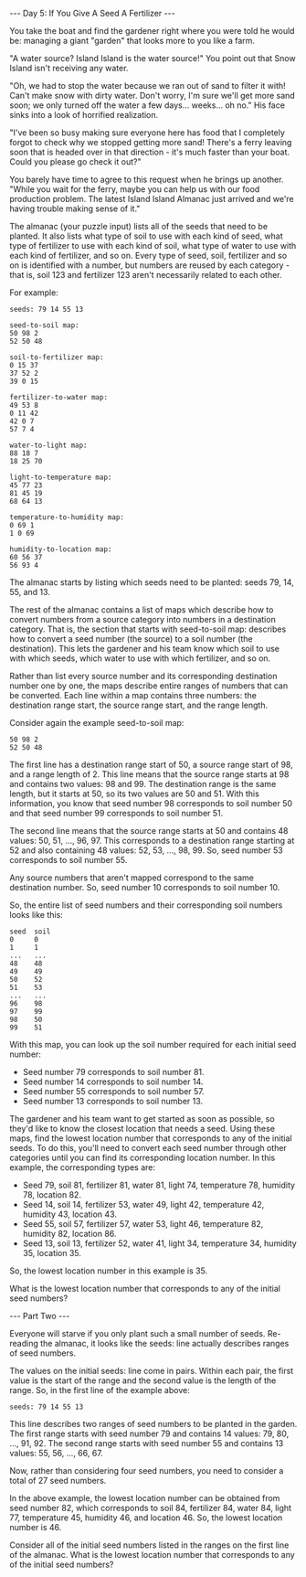 --- Day 5: If You Give A Seed A Fertilizer ---

You take the boat and find the gardener right where you were told he would be: managing a giant "garden" that looks more to you like a farm.

"A water source? Island Island is the water source!" You point out that Snow Island isn't receiving any water.

"Oh, we had to stop the water because we ran out of sand to filter it with! Can't make snow with dirty water. Don't worry, I'm sure we'll get more sand soon; we only turned off the water a few days... weeks... oh no." His face sinks into a look of horrified realization.

"I've been so busy making sure everyone here has food that I completely forgot to check why we stopped getting more sand! There's a ferry leaving soon that is headed over in that direction - it's much faster than your boat. Could you please go check it out?"

You barely have time to agree to this request when he brings up another. "While you wait for the ferry, maybe you can help us with our food production problem. The latest Island Island Almanac just arrived and we're having trouble making sense of it."

The almanac (your puzzle input) lists all of the seeds that need to be planted. It also lists what type of soil to use with each kind of seed, what type of fertilizer to use with each kind of soil, what type of water to use with each kind of fertilizer, and so on. Every type of seed, soil, fertilizer and so on is identified with a number, but numbers are reused by each category - that is, soil 123 and fertilizer 123 aren't necessarily related to each other.

For example:

```
seeds: 79 14 55 13

seed-to-soil map:
50 98 2
52 50 48

soil-to-fertilizer map:
0 15 37
37 52 2
39 0 15

fertilizer-to-water map:
49 53 8
0 11 42
42 0 7
57 7 4

water-to-light map:
88 18 7
18 25 70

light-to-temperature map:
45 77 23
81 45 19
68 64 13

temperature-to-humidity map:
0 69 1
1 0 69

humidity-to-location map:
60 56 37
56 93 4
```

The almanac starts by listing which seeds need to be planted: seeds 79, 14, 55, and 13.

The rest of the almanac contains a list of maps which describe how to convert numbers from a source category into numbers in a destination category. That is, the section that starts with seed-to-soil map: describes how to convert a seed number (the source) to a soil number (the destination). This lets the gardener and his team know which soil to use with which seeds, which water to use with which fertilizer, and so on.

Rather than list every source number and its corresponding destination number one by one, the maps describe entire ranges of numbers that can be converted. Each line within a map contains three numbers: the destination range start, the source range start, and the range length.

Consider again the example seed-to-soil map:

```
50 98 2
52 50 48
```

The first line has a destination range start of 50, a source range start of 98, and a range length of 2. This line means that the source range starts at 98 and contains two values: 98 and 99. The destination range is the same length, but it starts at 50, so its two values are 50 and 51. With this information, you know that seed number 98 corresponds to soil number 50 and that seed number 99 corresponds to soil number 51.

The second line means that the source range starts at 50 and contains 48 values: 50, 51, ..., 96, 97. This corresponds to a destination range starting at 52 and also containing 48 values: 52, 53, ..., 98, 99. So, seed number 53 corresponds to soil number 55.

Any source numbers that aren't mapped correspond to the same destination number. So, seed number 10 corresponds to soil number 10.

So, the entire list of seed numbers and their corresponding soil numbers looks like this:

```
seed  soil
0     0
1     1
...   ...
48    48
49    49
50    52
51    53
...   ...
96    98
97    99
98    50
99    51
```

With this map, you can look up the soil number required for each initial seed number:

  - Seed number 79 corresponds to soil number 81.
  - Seed number 14 corresponds to soil number 14.
  - Seed number 55 corresponds to soil number 57.
  - Seed number 13 corresponds to soil number 13.

The gardener and his team want to get started as soon as possible, so they'd like to know the closest location that needs a seed. Using these maps, find the lowest location number that corresponds to any of the initial seeds. To do this, you'll need to convert each seed number through other categories until you can find its corresponding location number. In this example, the corresponding types are:

  - Seed 79, soil 81, fertilizer 81, water 81, light 74, temperature 78, humidity 78, location 82.
  - Seed 14, soil 14, fertilizer 53, water 49, light 42, temperature 42, humidity 43, location 43.
  - Seed 55, soil 57, fertilizer 57, water 53, light 46, temperature 82, humidity 82, location 86.
  - Seed 13, soil 13, fertilizer 52, water 41, light 34, temperature 34, humidity 35, location 35.

So, the lowest location number in this example is 35.

What is the lowest location number that corresponds to any of the initial seed numbers?

--- Part Two ---

Everyone will starve if you only plant such a small number of seeds. Re-reading the almanac, it looks like the seeds: line actually describes ranges of seed numbers.

The values on the initial seeds: line come in pairs. Within each pair, the first value is the start of the range and the second value is the length of the range. So, in the first line of the example above:

`seeds: 79 14 55 13`

This line describes two ranges of seed numbers to be planted in the garden. The first range starts with seed number 79 and contains 14 values: 79, 80, ..., 91, 92. The second range starts with seed number 55 and contains 13 values: 55, 56, ..., 66, 67.

Now, rather than considering four seed numbers, you need to consider a total of 27 seed numbers.

In the above example, the lowest location number can be obtained from seed number 82, which corresponds to soil 84, fertilizer 84, water 84, light 77, temperature 45, humidity 46, and location 46. So, the lowest location number is 46.

Consider all of the initial seed numbers listed in the ranges on the first line of the almanac. What is the lowest location number that corresponds to any of the initial seed numbers?
